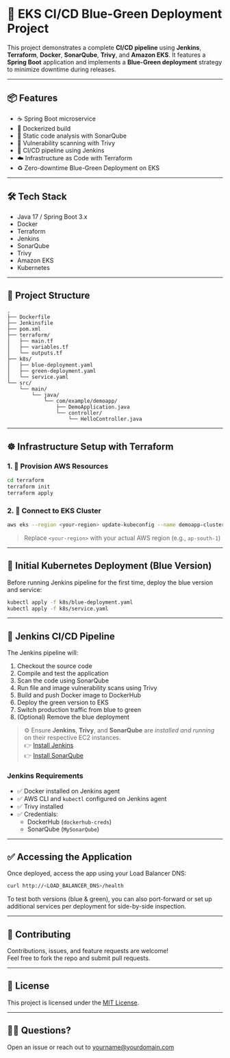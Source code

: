 # 🚀 EKS CI/CD Blue-Green Deployment Project

This project demonstrates a complete **CI/CD pipeline** using **Jenkins**, **Terraform**, **Docker**, **SonarQube**, **Trivy**, and **Amazon EKS**. It features a **Spring Boot** application and implements a **Blue-Green deployment** strategy to minimize downtime during releases.

---

## 📦 Features

- ☕ Spring Boot microservice
- 🐳 Dockerized build
- 🧹 Static code analysis with SonarQube
- 🔐 Vulnerability scanning with Trivy
- 🔁 CI/CD pipeline using Jenkins
- ☁️ Infrastructure as Code with Terraform
- ♻️ Zero-downtime Blue-Green Deployment on EKS

---

## 🛠️ Tech Stack

- Java 17 / Spring Boot 3.x
- Docker
- Terraform
- Jenkins
- SonarQube
- Trivy
- Amazon EKS
- Kubernetes

---

## 📁 Project Structure

```
.
├── Dockerfile
├── Jenkinsfile
├── pom.xml
├── terraform/
│   ├── main.tf
│   ├── variables.tf
│   └── outputs.tf
├── k8s/
│   ├── blue-deployment.yaml
│   ├── green-deployment.yaml
│   └── service.yaml
└── src/
    └── main/
        └── java/
            └── com/example/demoapp/
                ├── DemoApplication.java
                └── controller/
                    └── HelloController.java
```

---

## ☸️ Infrastructure Setup with Terraform

### 1. 🔧 Provision AWS Resources

```bash
cd terraform
terraform init
terraform apply
```

### 2. 📡 Connect to EKS Cluster

```bash
aws eks --region <your-region> update-kubeconfig --name demoapp-cluster
```

> Replace `<your-region>` with your actual AWS region (e.g., `ap-south-1`)

---

## 🚦 Initial Kubernetes Deployment (Blue Version)

Before running Jenkins pipeline for the first time, deploy the blue version and service:

```bash
kubectl apply -f k8s/blue-deployment.yaml
kubectl apply -f k8s/service.yaml
```

---

## 🔁 Jenkins CI/CD Pipeline

The Jenkins pipeline will:

1. Checkout the source code
2. Compile and test the application
3. Scan the code using SonarQube
4. Run file and image vulnerability scans using Trivy
5. Build and push Docker image to DockerHub
6. Deploy the green version to EKS
7. Switch production traffic from blue to green
8. (Optional) Remove the blue deployment

> ⚙️ Ensure **Jenkins**, **Trivy**, and **SonarQube** are _installed and running_ on their respective EC2 instances.  
> 👉 [Install Jenkins](https://mantratech.hashnode.dev/jenkins-installation-on-ubuntu)  
> 👉 [Install SonarQube](https://mantratech.hashnode.dev/how-to-install-sonarqube-on-ubuntu)

### Jenkins Requirements

- ✅ Docker installed on Jenkins agent
- ✅ AWS CLI and `kubectl` configured on Jenkins agent
- ✅ Trivy installed
- ✅ Credentials:
  - DockerHub (`dockerhub-creds`)
  - SonarQube (`MySonarQube`)


---

## ✅ Accessing the Application

Once deployed, access the app using your Load Balancer DNS:

```bash
curl http://<LOAD_BALANCER_DNS>/health
```

To test both versions (blue & green), you can also port-forward or set up additional services per deployment for side-by-side inspection.

---

## 🤝 Contributing

Contributions, issues, and feature requests are welcome!  
Feel free to fork the repo and submit pull requests.

---

## 📜 License

This project is licensed under the [MIT License](LICENSE).

---

## 🙋‍♂️ Questions?

Open an issue or reach out to [yourname@yourdomain.com](mailto:yourname@yourdomain.com)

